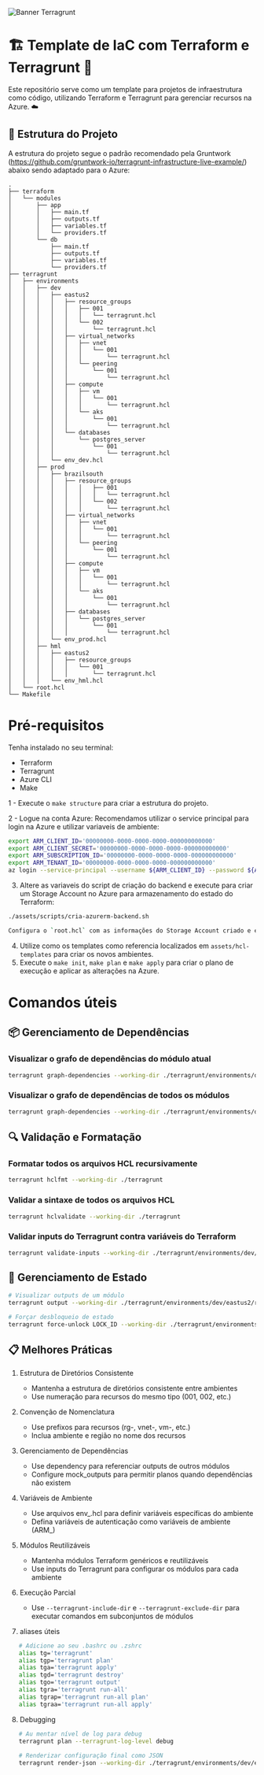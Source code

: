 ![Banner Terragrunt](assets/docs/images/banner.png)


# 🏗️ Template de IaC com Terraform e Terragrunt 🚀

Este repositório serve como um template para projetos de infraestrutura como código, utilizando Terraform e Terragrunt para gerenciar recursos na Azure. ☁️

## 📂 Estrutura do Projeto

A estrutura do projeto segue o padrão recomendado pela Gruntwork (https://github.com/gruntwork-io/terragrunt-infrastructure-live-example/) abaixo sendo adaptado para o Azure:

```
.
├── terraform
│   └── modules
│       ├── app
│       │   ├── main.tf
│       │   ├── outputs.tf  
│       │   ├── variables.tf
│       │   └── providers.tf
│       └── db
│           ├── main.tf
│           ├── outputs.tf
│           ├── variables.tf
│           └── providers.tf
├── terragrunt
│   ├── environments
│   │   ├── dev
│   │   │   ├── eastus2
│   │   │   │   ├── resource_groups
│   │   │   │   │   ├── 001
│   │   │   │   │   │   └── terragrunt.hcl
│   │   │   │   │   └── 002
│   │   │   │   │       └── terragrunt.hcl
│   │   │   │   ├── virtual_networks
│   │   │   │   │   ├── vnet
│   │   │   │   │   │   └── 001
│   │   │   │   │   │       └── terragrunt.hcl
│   │   │   │   │   └── peering
│   │   │   │   │       └── 001
│   │   │   │   │           └── terragrunt.hcl
│   │   │   │   ├── compute
│   │   │   │   │   ├── vm
│   │   │   │   │   │   └── 001
│   │   │   │   │   │       └── terragrunt.hcl
│   │   │   │   │   └── aks
│   │   │   │   │       └── 001
│   │   │   │   │           └── terragrunt.hcl
│   │   │   │   └── databases
│   │   │   │       └── postgres_server
│   │   │   │           └── 001
│   │   │   │               └── terragrunt.hcl
│   │   │   └── env_dev.hcl
│   │   ├── prod
│   │   │   ├── brazilsouth
│   │   │   │   ├── resource_groups
│   │   │   │   │   │   ├── 001
│   │   │   │   │   │   │   └── terragrunt.hcl
│   │   │   │   │   │   └── 002
│   │   │   │   │   │       └── terragrunt.hcl
│   │   │   │   ├── virtual_networks
│   │   │   │   │   ├── vnet
│   │   │   │   │   │   └── 001
│   │   │   │   │   │       └── terragrunt.hcl
│   │   │   │   │   └── peering
│   │   │   │   │       └── 001
│   │   │   │   │           └── terragrunt.hcl
│   │   │   │   ├── compute
│   │   │   │   │   ├── vm
│   │   │   │   │   │   └── 001
│   │   │   │   │   │       └── terragrunt.hcl
│   │   │   │   │   └── aks
│   │   │   │   │       └── 001
│   │   │   │   │           └── terragrunt.hcl
│   │   │   │   ├── databases
│   │   │   │   │   └── postgres_server
│   │   │   │   │       └── 001
│   │   │   │   │           └── terragrunt.hcl
│   │   │   └── env_prod.hcl
│   │   ├── hml
│   │   │   ├── eastus2
│   │   │   │   ├── resource_groups
│   │   │   │   │   └── 001
│   │   │   │   │       └── terragrunt.hcl
│   │   │   └── env_hml.hcl
│   └── root.hcl
└── Makefile
```

# Pré-requisitos

Tenha instalado no seu terminal:

- Terraform
- Terragrunt
- Azure CLI
- Make


1 - Execute o `make structure` para criar a estrutura do projeto.

2 - Logue na conta Azure: Recomendamos utilizar o service principal para login na Azure e utilizar variaveis de ambiente:

```bash
export ARM_CLIENT_ID='00000000-0000-0000-0000-000000000000'
export ARM_CLIENT_SECRET='00000000-0000-0000-0000-000000000000'
export ARM_SUBSCRIPTION_ID='00000000-0000-0000-0000-000000000000'
export ARM_TENANT_ID='00000000-0000-0000-0000-000000000000'
az login --service-principal --username ${ARM_CLIENT_ID} --password ${ARM_CLIENT_SECRET} --tenant ${ARM_TENANT_ID} -o table
```

3. Altere as variaveis do script de criação do backend e execute para criar um Storage Account no Azure para armazenamento do estado do Terraform:

```bash
./assets/scripts/cria-azurerm-backend.sh

Configura o `root.hcl` com as informações do Storage Account criado e execute o `makefile init` para inicializar o projeto.
```
4. Utilize como os templates como referencia localizados em `assets/hcl-templates` para criar os novos ambientes.
5. Execute o `make init`, `make plan` e `make apply` para criar o plano de execução e aplicar as alterações na Azure.


# Comandos úteis

## 📦 Gerenciamento de Dependências

###  Visualizar o grafo de dependências do módulo atual
```bash
terragrunt graph-dependencies --working-dir ./terragrunt/environments/dev/eastus2
```

### Visualizar o grafo de dependências de todos os módulos
```bash
terragrunt graph-dependencies --working-dir ./terragrunt/environments/dev
```

## 🔍 Validação e Formatação

### Formatar todos os arquivos HCL recursivamente
```bash
terragrunt hclfmt --working-dir ./terragrunt
```

### Validar a sintaxe de todos os arquivos HCL
```bash
terragrunt hclvalidate --working-dir ./terragrunt
```

### Validar inputs do Terragrunt contra variáveis do Terraform
```bash
terragrunt validate-inputs --working-dir ./terragrunt/environments/dev/eastus2/resource_groups/001
```



## 🔄 Gerenciamento de Estado

```bash
# Visualizar outputs de um módulo
terragrunt output --working-dir ./terragrunt/environments/dev/eastus2/resource_groups/001

# Forçar desbloqueio de estado
terragrunt force-unlock LOCK_ID --working-dir ./terragrunt/environments/dev/eastus2/resource_groups/001
```


## 📋 Melhores Práticas

1. Estrutura de Diretórios Consistente
    - Mantenha a estrutura de diretórios consistente entre ambientes
    - Use numeração para recursos do mesmo tipo (001, 002, etc.)
2. Convenção de Nomenclatura
    - Use prefixos para recursos (rg-, vnet-, vm-, etc.)
    - Inclua ambiente e região no nome dos recursos

3. Gerenciamento de Dependências
    - Use dependency para referenciar outputs de outros módulos
    - Configure mock_outputs para permitir planos quando dependências não existem

4. Variáveis de Ambiente
    - Use arquivos env_.hcl para definir variáveis específicas do ambiente
    - Defina variáveis de autenticação como variáveis de ambiente (ARM_)

5. Módulos Reutilizáveis
    - Mantenha módulos Terraform genéricos e reutilizáveis
    - Use inputs do Terragrunt para configurar os módulos para cada ambiente

6. Execução Parcial
    - Use `--terragrunt-include-dir` e `--terragrunt-exclude-dir` para executar comandos em subconjuntos de módulos

7. aliases úteis

```bash
   # Adicione ao seu .bashrc ou .zshrc
   alias tg='terragrunt'
   alias tgp='terragrunt plan'
   alias tga='terragrunt apply'
   alias tgd='terragrunt destroy'
   alias tgo='terragrunt output'
   alias tgra='terragrunt run-all'
   alias tgrap='terragrunt run-all plan'
   alias tgraa='terragrunt run-all apply'   
```
8. Debugging
```bash
   # Au mentar nível de log para debug
   terragrunt plan --terragrunt-log-level debug
   
   # Renderizar configuração final como JSON
   terragrunt render-json --working-dir ./terragrunt/environments/dev/eastus2/resource_groups/001
```


